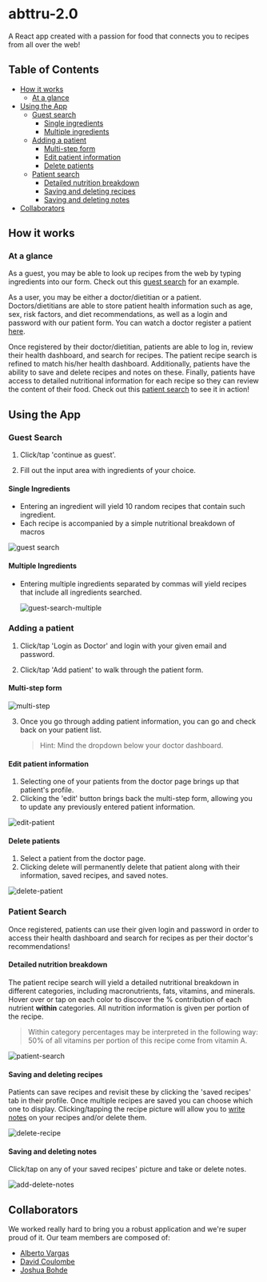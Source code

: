 # abttru-2.0

A React app created with a passion for food that connects you to recipes from all over the web!

## Table of Contents

- [How it works](#how-it-works)
  - [At a glance](#at-a-glance)
- [Using the App](#using-the-app)
  - [Guest search](#guest-search)
    - [Single ingredients](#single-ingredient)
    - [Multiple ingredients](#multiple-ingredients)
  - [Adding a patient](#adding-a-patient)
    - [Multi-step form](#multi-step-form)
    - [Edit patient information](#edit-patient-information)
    - [Delete patients](#delete-patients)
  - [Patient search](#patient-search)
    - [Detailed nutrition breakdown](#detailed-nutrition-breakdown)
    - [Saving and deleting recipes ](#saving-and-deleting-recipes)
    - [Saving and deleting notes](#saving-and-deleting-notes)
- [Collaborators](#collaborators)

## How it works

### At a glance

As a guest, you may be able to look up recipes from the web by typing ingredients into our form. Check out this [guest search](#guest-search) for an example.

As a user, you may be either a doctor/dietitian or a patient. Doctors/dietitians are able to store patient health information such as age, sex, risk factors, and diet recommendations, as well as a login and password with our patient form. You can watch a doctor register a patient [here](#adding-a-patient).

Once registered by their doctor/dietitian, patients are able to log in, review their health dashboard, and search for recipes. The patient recipe search is refined to match his/her health dashboard. Additionally, patients have the ability to save and delete recipes and notes on these. Finally, patients have access to detailed nutritional information for each recipe so they can review the content of their food. Check out this [patient search](#patient-search) to see it in action!

## Using the App

### Guest Search

1. Click/tap 'continue as guest'.

2. Fill out the input area with ingredients of your choice.

#### Single Ingredients

- Entering an ingredient will yield 10 random recipes that contain such ingredient.
- Each recipe is accompanied by a simple nutritional breakdown of macros

<!-- place gif of single guest search here -->

![guest search](gifs/guest-search.gif)

#### Multiple Ingredients

- Entering multiple ingredients separated by commas will yield recipes that include all ingredients searched.

  <!-- place gif of multiple ingredient guest search here  -->

  ![guest-search-multiple](gifs/guest-search-multiple.gif)

### Adding a patient

1. Click/tap 'Login as Doctor' and login with your given email and password.

2. Click/tap 'Add patient' to walk through the patient form.

#### Multi-step form

<!-- place gif of doctor going through form -->

![multi-step](gifs/multi-step.gif)

3. Once you go through adding patient information, you can go and check back on your patient list.
   > Hint: Mind the dropdown below your doctor dashboard.

#### Edit patient information

1. Selecting one of your patients from the doctor page brings up that patient's profile.
2. Clicking the 'edit' button brings back the multi-step form, allowing you to update any previously entered patient information.

<!-- place gif of doctor editing patient info -->

![edit-patient](gifs/edit-patient.gif)

#### Delete patients

1. Select a patient from the doctor page.
2. Clicking delete will permanently delete that patient along with their information, saved recipes, and saved notes.

<!-- place gif of doctor deleting patient -->

![delete-patient](gifs/delete-patient.gif)

### Patient Search

Once registered, patients can use their given login and password in order to access their health dashboard and search for recipes as per their doctor's recommendations!

#### Detailed nutrition breakdown

The patient recipe search will yield a detailed nutritional breakdown in different categories, including macronutrients, fats, vitamins, and minerals. Hover over or tap on each color to discover the % contribution of each nutrient **within** categories. All nutrition information is given per portion of the recipe.

> Within category percentages may be interpreted in the following way: 50% of all vitamins per portion of this recipe come from vitamin A.

 <!-- place gif going over each subplot  -->

![patient-search](gifs/patient-search.gif)

#### Saving and deleting recipes

Patients can save recipes and revisit these by clicking the 'saved recipes' tab in their profile. Once multiple recipes are saved you can choose which one to display. Clicking/tapping the recipe picture will allow you to [write notes](#saving-and-deleting-notes) on your recipes and/or delete them.

<!-- place gif going over saving and deleting recipes -->

![delete-recipe](gifs/delete-recipe.gif)

#### Saving and deleting notes

Click/tap on any of your saved recipes' picture and take or delete notes.

<!-- place gif going over saving and deleting notes -->

![add-delete-notes](gifs/add-delete-notes.gif)

## Collaborators

We worked really hard to bring you a robust application and we're super proud of it. Our team members are composed of:

- [Alberto Vargas](https://github.com/a-vargasmarte)
- [David Coulombe](https://github.com/DaveyStacks)
- [Joshua Bohde](https://github.com/JBohde)
